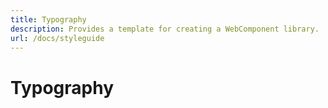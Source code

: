 ```yaml
---
title: Typography
description: Provides a template for creating a WebComponent library.
url: /docs/styleguide
---
```


# Typography

<typography-page></typography-page>
